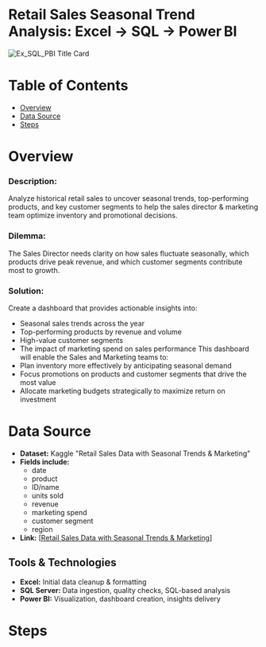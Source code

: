 # Retail Sales Seasonal Trend Analysis: Excel → SQL → Power BI
<img alt="Ex_SQL_PBI Title Card" src="https://github.com/user-attachments/assets/56d5d43c-b40d-45f7-acf9-a69726241460" />

# Table of Contents
- [Overview](#overview)
- [Data Source](#data-source)
- [Steps](#Steps)


# Overview
### Description:  
Analyze historical retail sales to uncover seasonal trends, top-performing products, and key customer segments to help the sales director & marketing team optimize inventory and promotional decisions.

### Dilemma:
The Sales Director needs clarity on how sales fluctuate seasonally, which products drive peak revenue, and which customer segments contribute most to growth.

### Solution:
Create a dashboard that provides actionable insights into:
- Seasonal sales trends across the year
- Top-performing products by revenue and volume
- High-value customer segments
- The impact of marketing spend on sales performance
This dashboard will enable the Sales and Marketing teams to:
- Plan inventory more effectively by anticipating seasonal demand
- Focus promotions on products and customer segments that drive the most value
- Allocate marketing budgets strategically to maximize return on investment

# Data Source
- **Dataset:** Kaggle "Retail Sales Data with Seasonal Trends & Marketing"  
- **Fields include:**
  - date
  - product
  - ID/name
  - units sold
  - revenue
  - marketing spend
  - customer segment
  - region
- **Link:** [[Retail Sales Data with Seasonal Trends & Marketing](https://www.kaggle.com/datasets/abdullah0a/retail-sales-data-with-seasonal-trends-and-marketing?)]  

## Tools & Technologies
- **Excel:** Initial data cleanup & formatting  
- **SQL Server:** Data ingestion, quality checks, SQL-based analysis  
- **Power BI:** Visualization, dashboard creation, insights delivery

# Steps
